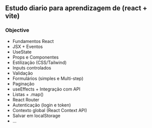 
## Estudo diario para aprendizagem de (react + vite)

### Objective

- Fundamentos React
- JSX + Eventos
- UseState
- Props e Componentes
- Estilização (CSS/Tailwind)
- Inputs controlados
- Validação
- Formulários (simples e Multi-step)
- Paginação
- useEffects + Integração com API
- Listas + .map()
- React Router
- Autenticação (login e token)
- Contexto global (React Context API)
- Salvar em localStorage
- ... 
